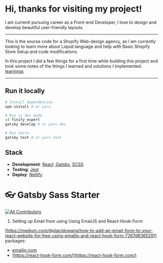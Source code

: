 <!-- @format -->

# Hi, thanks for visiting my project!

I am currentl pursuing career as a Front-end Developer, I love to design and develop beautiful user-friendly layouts.

---

This is the sourse code for a Shopify Web-design agency, as I am currently looking to learn more about Liquid language and help with Basic Shopify Store Setup and code modifications.

In this project I did a few things for a first time while building this project and took some notes of the things I learned and solutions I implemented. [learnings](LEARNING.md)

---

## Run it locally

```bash
# Install dependencies
npm install # or yarn

# Run in dev mode
cd finify_expert
gatsby develop # or yarn dev

# Run tests
gatsby test # or yarn test
```

## Stack

- **Development**: [React](https://reactjs.org/) ,[Gatsby](https://www.gatsbyjs.com/), [SCSS](https://sass-lang.com/)
- **Testing**: [Jest](https://jestjs.io/)
- **Deploy**: [Netlify](https://www.netlify.com/)

# 👓 Gatsby Sass Starter

<!-- ALL-CONTRIBUTORS-BADGE:START - Do not remove or modify this section -->

[![All Contributors](https://img.shields.io/badge/all_contributors-1-orange.svg?style=flat-square)](#contributors-)

<!-- ALL-CONTRIBUTORS-BADGE:END -->

1. Setting up Email from using Using EmailJS and React-Hook-Form

[https://medium.com/@placidowang/how-to-add-an-email-form-to-your-react-website-for-free-using-emailjs-and-react-hook-form-7267d6365291]
packages:

- [emailjs-com](https://www.npmjs.com/package/emailjs-com)
- [https://react-hook-form.com/](https://react-hook-form.com/)
